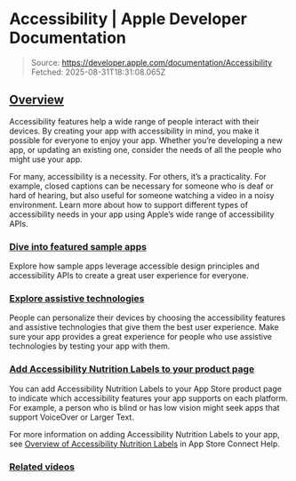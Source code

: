 # Accessibility | Apple Developer Documentation

> Source: https://developer.apple.com/documentation/Accessibility
> Fetched: 2025-08-31T18:31:08.065Z

## [Overview](https://developer.apple.com/documentation/Accessibility#overview)

Accessibility features help a wide range of people interact with their devices. By creating your app with accessibility in mind, you make it possible for everyone to enjoy your app. Whether you’re developing a new app, or updating an existing one, consider the needs of all the people who might use your app.

For many, accessibility is a necessity. For others, it’s a practicality. For example, closed captions can be necessary for someone who is deaf or hard of hearing, but also useful for someone watching a video in a noisy environment. Learn more about how to support different types of accessibility needs in your app using Apple’s wide range of accessibility APIs.

### [Dive into featured sample apps](https://developer.apple.com/documentation/Accessibility#Dive-into-featured-sample-apps)

Explore how sample apps leverage accessible design principles and accessibility APIs to create a great user experience for everyone.

### [Explore assistive technologies](https://developer.apple.com/documentation/Accessibility#Explore-assistive-technologies)

People can personalize their devices by choosing the accessibility features and assistive technologies that give them the best user experience. Make sure your app provides a great experience for people who use assistive technologies by testing your app with them.

### [Add Accessibility Nutrition Labels to your product page](https://developer.apple.com/documentation/Accessibility#Add-Accessibility-Nutrition-Labels-to-your-product-page)

You can add Accessibility Nutrition Labels to your App Store product page to indicate which accessibility features your app supports on each platform. For example, a person who is blind or has low vision might seek apps that support VoiceOver or Larger Text.

For more information on adding Accessibility Nutrition Labels to your app, see [Overview of Accessibility Nutrition Labels](https://developer.apple.com/help/app-store-connect/manage-app-accessibility/overview-of-accessibility-nutrition-labels) in App Store Connect Help.

### [Related videos](https://developer.apple.com/documentation/Accessibility#Related-videos)

